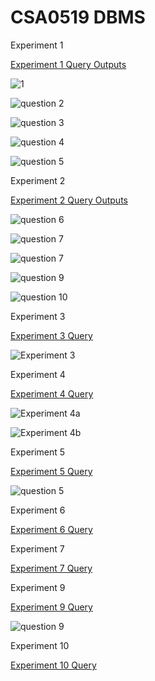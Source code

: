 # CSA0519 DBMS
Experiment 1

[Experiment 1 Query Outputs](https://github.com/Sarabeshwaran/CSA0519/blob/main/Experiment%201)

![1](https://user-images.githubusercontent.com/113020922/191171013-481f23d2-b676-40d4-978d-69a38ff22932.JPG)

![question 2](https://user-images.githubusercontent.com/113020922/191171342-60d58ae2-c59a-46dc-8d8f-c653167d6096.JPG)

![question 3](https://user-images.githubusercontent.com/113020922/191171593-8c69706b-ba5f-4bc8-95e9-9f707d03273d.JPG)

![question 4](https://user-images.githubusercontent.com/113020922/191171811-f9ff215d-e66f-4dbf-992e-66d2d2ee3a6c.JPG)

![question 5](https://user-images.githubusercontent.com/113020922/191172163-02c2b789-597c-49e4-b662-358bd86a167b.JPG)

Experiment 2 

[Experiment 2 Query Outputs](https://github.com/Sarabeshwaran/CSA0519/blob/main/Experiment%202)

![question 6](https://user-images.githubusercontent.com/113020922/191196950-6fac4831-80b6-4782-989d-39425bdbea2c.JPG)

![question 7](https://user-images.githubusercontent.com/113020922/191197567-9651021a-deb4-4973-9a5b-bd03a8790299.JPG)

![question 7](https://user-images.githubusercontent.com/113020922/191197567-9651021a-deb4-4973-9a5b-bd03a8790299.JPG)

![question 9](https://user-images.githubusercontent.com/113020922/191210027-578c907e-75f8-4f7f-b3df-cace917ca988.JPG)

![question 10](https://user-images.githubusercontent.com/113020922/191210813-2f7df998-be48-4073-8f3a-b48fbf813c5f.JPG)


Experiment 3 

[Experiment 3 Query](https://github.com/Sarabeshwaran/CSA0519/blob/main/Experiment%203)

![Experiment 3](https://user-images.githubusercontent.com/113020922/191221215-5767866f-230e-4b3c-98ba-858bb9019732.JPG)




Experiment 4 

[Experiment 4 Query](https://github.com/Sarabeshwaran/CSA0519/blob/main/Experiment%204)

![Experiment 4a](https://user-images.githubusercontent.com/113020922/191288614-61fbd1b4-6fac-497f-8f85-28938141946c.JPG)

![Experiment 4b](https://user-images.githubusercontent.com/113020922/191288739-89547760-2057-4972-afa1-267d380672fd.JPG)



Experiment 5 

[Experiment 5 Query](https://github.com/Sarabeshwaran/CSA0519/blob/main/Experiment%205)

![question 5](https://user-images.githubusercontent.com/113020922/191172163-02c2b789-597c-49e4-b662-358bd86a167b.JPG)

Experiment 6 

[Experiment 6 Query](https://github.com/Sarabeshwaran/CSA0519/blob/main/Experiment%206)



Experiment 7 

[Experiment 7 Query](https://github.com/Sarabeshwaran/CSA0519/blob/main/Experiment%207)



Experiment 9

[Experiment 9 Query](https://github.com/Sarabeshwaran/CSA0519/blob/main/Experiment%209)

![question 9](https://user-images.githubusercontent.com/113020922/191210027-578c907e-75f8-4f7f-b3df-cace917ca988.JPG)

Experiment 10

[Experiment 10 Query](https://github.com/Sarabeshwaran/CSA0519/blob/main/Experiment%2010)


